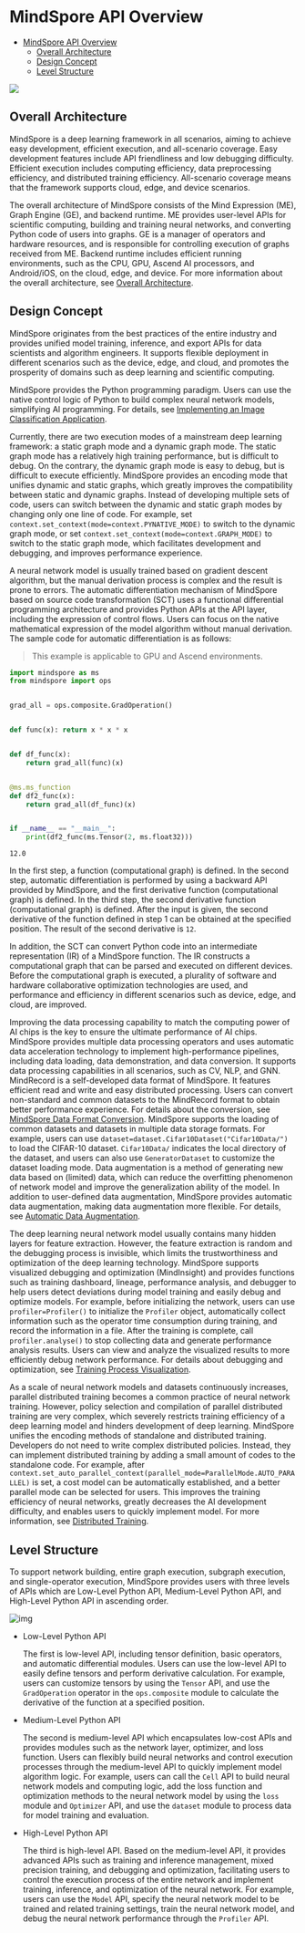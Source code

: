 # MindSpore API Overview

<!-- TOC -->

- [MindSpore API Overview](#mindspore-api-overview)
    - [Overall Architecture](#overall-architecture)
    - [Design Concept](#design-concept)
    - [Level Structure](#level-structure)

<!-- /TOC -->

<a href="https://gitee.com/mindspore/docs/blob/master/docs/programming_guide/source_en/api_structure.md" target="_blank"><img src="./_static/logo_source.png"></a>

## Overall Architecture

MindSpore is a deep learning framework in all scenarios, aiming to achieve easy development, efficient execution, and all-scenario coverage. Easy development features include API friendliness and low debugging difficulty. Efficient execution includes computing efficiency, data preprocessing efficiency, and distributed training efficiency. All-scenario coverage means that the framework supports cloud, edge, and device scenarios.

The overall architecture of MindSpore consists of the Mind Expression (ME), Graph Engine (GE), and backend runtime. ME provides user-level APIs for scientific computing, building and training neural networks, and converting Python code of users into graphs. GE is a manager of operators and hardware resources, and is responsible for controlling execution of graphs received from ME. Backend runtime includes efficient running environments, such as the CPU, GPU, Ascend AI processors, and Android/iOS, on the cloud, edge, and device. For more information about the overall architecture, see [Overall Architecture](https://www.mindspore.cn/doc/note/en/master/design/mindspore/architecture.html).

## Design Concept

MindSpore originates from the best practices of the entire industry and provides unified model training, inference, and export APIs for data scientists and algorithm engineers. It supports flexible deployment in different scenarios such as the device, edge, and cloud, and promotes the prosperity of domains such as deep learning and scientific computing.

MindSpore provides the Python programming paradigm. Users can use the native control logic of Python to build complex neural network models, simplifying AI programming. For details, see [Implementing an Image Classification Application](https://www.mindspore.cn/tutorial/training/en/master/quick_start/quick_start.html).

Currently, there are two execution modes of a mainstream deep learning framework: a static graph mode and a dynamic graph mode. The static graph mode has a relatively high training performance, but is difficult to debug. On the contrary, the dynamic graph mode is easy to debug, but is difficult to execute efficiently. MindSpore provides an encoding mode that unifies dynamic and static graphs, which greatly improves the compatibility between static and dynamic graphs. Instead of developing multiple sets of code, users can switch between the dynamic and static graph modes by changing only one line of code. For example, set `context.set_context(mode=context.PYNATIVE_MODE)` to switch to the dynamic graph mode, or set `context.set_context(mode=context.GRAPH_MODE)` to switch to the static graph mode, which facilitates development and debugging, and improves performance experience.

A neural network model is usually trained based on gradient descent algorithm, but the manual derivation process is complex and the result is prone to errors. The automatic differentiation mechanism of MindSpore based on source code transformation (SCT) uses a functional differential programming architecture and provides Python APIs at the API layer, including the expression of control flows. Users can focus on the native mathematical expression of the model algorithm without manual derivation. The sample code for automatic differentiation is as follows:

> This example is applicable to GPU and Ascend environments.

```python
import mindspore as ms
from mindspore import ops


grad_all = ops.composite.GradOperation()


def func(x): return x * x * x


def df_func(x):
    return grad_all(func)(x)


@ms.ms_function
def df2_func(x):
    return grad_all(df_func)(x)


if __name__ == "__main__":
    print(df2_func(ms.Tensor(2, ms.float32)))

```

```text
12.0
```

In the first step, a function (computational graph) is defined. In the second step, automatic differentiation is performed by using a backward API provided by MindSpore, and the first derivative function (computational graph) is defined. In the third step, the second derivative function (computational graph) is defined. After the input is given, the second derivative of the function defined in step 1 can be obtained at the specified position. The result of the second derivative is `12`.

In addition, the SCT can convert Python code into an intermediate representation (IR) of a MindSpore function. The IR constructs a computational graph that can be parsed and executed on different devices. Before the computational graph is executed, a plurality of software and hardware collaborative optimization technologies are used, and performance and efficiency in different scenarios such as device, edge, and cloud, are improved.

Improving the data processing capability to match the computing power of AI chips is the key to ensure the ultimate performance of AI chips. MindSpore provides multiple data processing operators and uses automatic data acceleration technology to implement high-performance pipelines, including data loading, data demonstration, and data conversion. It supports data processing capabilities in all scenarios, such as CV, NLP, and GNN. MindRecord is a self-developed data format of MindSpore. It features efficient read and write and easy distributed processing. Users can convert non-standard and common datasets to the MindRecord format to obtain better performance experience. For details about the conversion, see [MindSpore Data Format Conversion](https://www.mindspore.cn/doc/programming_guide/en/master/dataset_conversion.html). MindSpore supports the loading of common datasets and datasets in multiple data storage formats. For example, users can use `dataset=dataset.Cifar10Dataset("Cifar10Data/")` to load the CIFAR-10 dataset. `Cifar10Data/` indicates the local directory of the dataset, and users can also use `GeneratorDataset` to customize the dataset loading mode. Data augmentation is a method of generating new data based on (limited) data, which can reduce the overfitting phenomenon of network model and improve the generalization ability of the model. In addition to user-defined data augmentation, MindSpore provides automatic data augmentation, making data augmentation more flexible. For details, see [Automatic Data Augmentation](https://www.mindspore.cn/doc/programming_guide/en/master/auto_augmentation.html).

The deep learning neural network model usually contains many hidden layers for feature extraction. However, the feature extraction is random and the debugging process is invisible, which limits the trustworthiness and optimization of the deep learning technology. MindSpore supports visualized debugging and optimization (MindInsight) and provides functions such as training dashboard, lineage, performance analysis, and debugger to help users detect deviations during model training and easily debug and optimize models. For example, before initializing the network, users can use `profiler=Profiler()` to initialize the `Profiler` object, automatically collect information such as the operator time consumption during training, and record the information in a file. After the training is complete, call `profiler.analyse()` to stop collecting data and generate performance analysis results. Users can view and analyze the visualized results to more efficiently debug network performance. For details about debugging and optimization, see [Training Process Visualization](https://www.mindspore.cn/tutorial/training/en/master/advanced_use/visualization_tutorials.html).

As a scale of neural network models and datasets continuously increases, parallel distributed training becomes a common practice of neural network training. However, policy selection and compilation of parallel distributed training are very complex, which severely restricts training efficiency of a deep learning model and hinders development of deep learning. MindSpore unifies the encoding methods of standalone and distributed training. Developers do not need to write complex distributed policies. Instead, they can implement distributed training by adding a small amount of codes to the standalone code. For example, after `context.set_auto_parallel_context(parallel_mode=ParallelMode.AUTO_PARALLEL)` is set, a cost model can be automatically established, and a better parallel mode can be selected for users. This improves the training efficiency of neural networks, greatly decreases the AI development difficulty, and enables users to quickly implement model. For more information, see [Distributed Training](https://www.mindspore.cn/tutorial/training/en/master/advanced_use/distributed_training_tutorials.html).

## Level Structure

To support network building, entire graph execution, subgraph execution, and single-operator execution, MindSpore provides users with three levels of APIs which are Low-Level Python API, Medium-Level Python API, and High-Level Python API in ascending order.

![img](./images/api_structure.png)

- Low-Level Python API

  The first is low-level API, including tensor definition, basic operators, and automatic differential modules. Users can use the low-level API to easily define tensors and perform derivative calculation. For example, users can customize tensors by using the `Tensor` API, and use the `GradOperation` operator in the `ops.composite` module to calculate the derivative of the function at a specified position.

- Medium-Level Python API

  The second is medium-level API which encapsulates low-cost APIs and provides modules such as the network layer, optimizer, and loss function. Users can flexibly build neural networks and control execution processes through the medium-level API to quickly implement model algorithm logic. For example, users can call the `Cell` API to build neural network models and computing logic, add the loss function and optimization methods to the neural network model by using the `loss` module and `Optimizer` API, and use the `dataset` module to process data for model training and evaluation.

- High-Level Python API

  The third is high-level API. Based on the medium-level API, it provides advanced APIs such as training and inference management, mixed precision training, and debugging and optimization, facilitating users to control the execution process of the entire network and implement training, inference, and optimization of the neural network. For example, users can use the `Model` API, specify the neural network model to be trained and related training settings, train the neural network model, and debug the neural network performance through the `Profiler` API.
